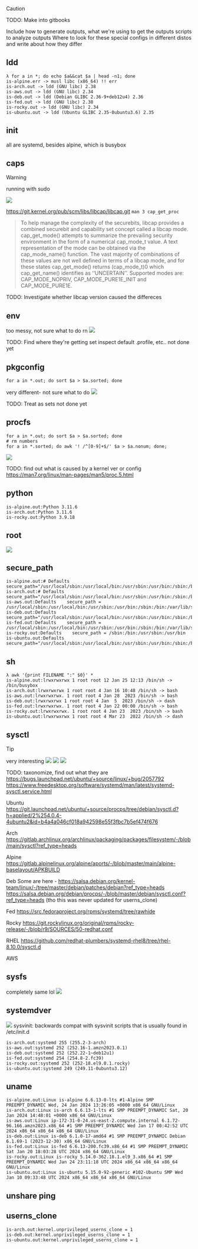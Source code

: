 > [!CAUTION]
> TODO: Make into gitbooks

Include how to generate outputs, what we're using to get the outputs
scripts to analyze outputs
Where to look for these special configs in different distos
and write about how they differ

## ldd
```
λ for a in *; do echo $a&&cat $a | head -n1; done
is-alpine.err -> musl libc (x86_64) !! err
is-arch.out -> ldd (GNU libc) 2.38
is-aws.out -> ldd (GNU libc) 2.34
is-deb.out -> ldd (Debian GLIBC 2.36-9+deb12u4) 2.36
is-fed.out -> ldd (GNU libc) 2.38
is-rocky.out -> ldd (GNU libc) 2.34
is-ubuntu.out -> ldd (Ubuntu GLIBC 2.35-0ubuntu3.6) 2.35
```

## init
all are systemd, besides alpine, which is busybox

## caps

> [!WARNING]
> running with sudo

![](https://not-a.link/A8r8QRu.png)

https://git.kernel.org/pub/scm/libs/libcap/libcap.git
`man 3 cap_get_proc`
> To  help  manage  the complexity of the securebits, libcap provides a combined securebit and capability set concept called a libcap mode.  cap_get_mode() attempts to summarize the prevailing security environment in the
> form of a numerical cap_mode_t value. A text representation of the mode can be obtained via the cap_mode_name() function. The vast majority of combinations of these values are not well defined  in  terms  of  a  libcap
> mode, and for these states cap_get_mode() returns (cap_mode_t)0 which cap_get_name() identifies as ‘‘UNCERTAIN’’.  Supported modes are: CAP_MODE_NOPRIV, CAP_MODE_PURE1E_INIT and CAP_MODE_PURE1E.


TODO: Investigate whether libcap version caused the differeces


## env
too messy, not sure what to do rn
![](https://not-a.link/3kuoxnV.png)

TODO: Find where they're getting set
inspect default .profile, etc..
not done yet

## pkgconfig
```
for a in *.out; do sort $a > $a.sorted; done
```
very different- not sure what to do
![](https://not-a.link/6wP7dv7.png)

TODO: Treat as sets
not done yet

## procfs
```
for a in *.out; do sort $a > $a.sorted; done
# rm numbers
for a in *.sorted; do awk '! /^[0-9]+$/' $a > $a.nonum; done;
```
![](https://not-a.link/AcV1Gkt.png)

TODO: find out what is caused by a kernel ver or config
https://man7.org/linux/man-pages/man5/proc.5.html

## python
```
is-alpine.out:Python 3.11.6
is-arch.out:Python 3.11.6
is-rocky.out:Python 3.9.18
```

## root

![](https://not-a.link/9ru1Y42.png)

## secure_path
```
is-alpine.out:# Defaults secure_path="/usr/local/sbin:/usr/local/bin:/usr/sbin:/usr/bin:/sbin:/bin"
is-arch.out:# Defaults secure_path="/usr/local/sbin:/usr/local/bin:/usr/sbin:/usr/bin:/sbin:/bin"
is-aws.out:Defaults    secure_path = /usr/local/sbin:/usr/local/bin:/usr/sbin:/usr/bin:/sbin:/bin:/var/lib/snapd/snap/bin
is-deb.out:Defaults     secure_path="/usr/local/sbin:/usr/local/bin:/usr/sbin:/usr/bin:/sbin:/bin"
is-fed.out:Defaults    secure_path = /usr/local/sbin:/usr/local/bin:/usr/sbin:/usr/bin:/sbin:/bin:/var/lib/snapd/snap/bin
is-rocky.out:Defaults    secure_path = /sbin:/bin:/usr/sbin:/usr/bin
is-ubuntu.out:Defaults  secure_path="/usr/local/sbin:/usr/local/bin:/usr/sbin:/usr/bin:/sbin:/bin:/snap/bin"
```

## sh
```
λ awk '{print FILENAME ":" $0}' *
is-alpine.out:lrwxrwxrwx 1 root root 12 Jan 25 12:13 /bin/sh -> /bin/busybox
is-arch.out:lrwxrwxrwx 1 root root 4 Jan 16 10:48 /bin/sh -> bash
is-aws.out:lrwxrwxrwx. 1 root root 4 Jan 28  2023 /bin/sh -> bash
is-deb.out:lrwxrwxrwx 1 root root 4 Jan  5  2023 /bin/sh -> dash
is-fed.out:lrwxrwxrwx. 1 root root 4 Jan 22 00:00 /bin/sh -> bash
is-rocky.out:lrwxrwxrwx. 1 root root 4 Jan 23  2023 /bin/sh -> bash
is-ubuntu.out:lrwxrwxrwx 1 root root 4 Mar 23  2022 /bin/sh -> dash
```

## sysctl
> [!TIP]
> very interesting
![](https://not-a.link/AGR9ZhU.png)
![](https://not-a.link/2XvvNEx.png)
![](https://not-a.link/6YX5ZZu.png)

TODO: taxonomize, find out what they are
https://bugs.launchpad.net/ubuntu/+source/linux/+bug/2057792
https://www.freedesktop.org/software/systemd/man/latest/systemd-sysctl.service.html

Ubuntu
https://git.launchpad.net/ubuntu/+source/procps/tree/debian/sysctl.d?h=applied/2%254.0.4-4ubuntu2&id=b4a4a046cf018a942598e55f3fbc7b5ef474f676

Arch
https://gitlab.archlinux.org/archlinux/packaging/packages/filesystem/-/blob/main/sysctl?ref_type=heads

Alpine
https://gitlab.alpinelinux.org/alpine/aports/-/blob/master/main/alpine-baselayout/APKBUILD

Deb
Some are here - https://salsa.debian.org/kernel-team/linux/-/tree/master/debian/patches/debian?ref_type=heads
https://salsa.debian.org/debian/procps/-/blob/master/debian/sysctl.conf?ref_type=heads
(tho this was never updated for userns_clone)

Fed
https://src.fedoraproject.org/rpms/systemd/tree/rawhide

Rocky
https://git.rockylinux.org/original/rpms/rocky-release/-/blob/r9/SOURCES/50-redhat.conf

RHEL
https://github.com/redhat-plumbers/systemd-rhel8/tree/rhel-8.10.0/sysctl.d

AWS

## sysfs
completely same lol
![](https://not-a.link/8kpWBga.png)

## systemdver
![](https://not-a.link/roGV3pp.png)
sysvinit: backwards compat with sysvinit scripts that is usually found in
/etc/init.d

```
is-arch.out:systemd 255 (255.2-3-arch)
is-aws.out:systemd 252 (252.16-1.amzn2023.0.1)
is-deb.out:systemd 252 (252.22-1~deb12u1)
is-fed.out:systemd 254 (254.8-2.fc39)
is-rocky.out:systemd 252 (252-18.el9.0.1.rocky)
is-ubuntu.out:systemd 249 (249.11-0ubuntu3.12)
```

## uname
```
is-alpine.out:Linux is-alpine 6.6.13-0-lts #1-Alpine SMP PREEMPT_DYNAMIC Wed, 24 Jan 2024 13:26:05 +0000 x86_64 GNU/Linux
is-arch.out:Linux is-arch 6.6.13-1-lts #1 SMP PREEMPT_DYNAMIC Sat, 20 Jan 2024 14:48:01 +0000 x86_64 GNU/Linux
is-aws.out:Linux ip-172-31-0-24.us-east-2.compute.internal 6.1.72-96.166.amzn2023.x86_64 #1 SMP PREEMPT_DYNAMIC Wed Jan 17 00:42:52 UTC 2024 x86_64 x86_64 x86_64 GNU/Linux
is-deb.out:Linux is-deb 6.1.0-17-amd64 #1 SMP PREEMPT_DYNAMIC Debian 6.1.69-1 (2023-12-30) x86_64 GNU/Linux
is-fed.out:Linux is-fed 6.6.13-200.fc39.x86_64 #1 SMP PREEMPT_DYNAMIC Sat Jan 20 18:03:28 UTC 2024 x86_64 GNU/Linux
is-rocky.out:Linux is-rocky 5.14.0-362.18.1.el9_3.x86_64 #1 SMP PREEMPT_DYNAMIC Wed Jan 24 23:11:18 UTC 2024 x86_64 x86_64 x86_64 GNU/Linux
is-ubuntu.out:Linux is-ubuntu 5.15.0-92-generic #102-Ubuntu SMP Wed Jan 10 09:33:48 UTC 2024 x86_64 x86_64 x86_64 GNU/Linux
```
## unshare ping

## userns_clone
```
is-arch.out:kernel.unprivileged_userns_clone = 1
is-deb.out:kernel.unprivileged_userns_clone = 1
is-ubuntu.out:kernel.unprivileged_userns_clone = 1
```

